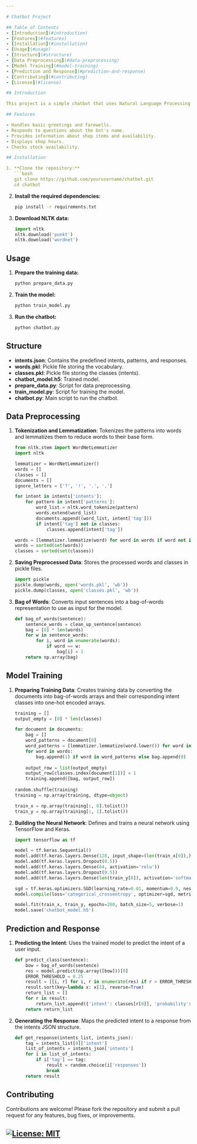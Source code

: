 ```yaml
---

# Chatbot Project

## Table of Contents
- [Introduction](#introduction)
- [Features](#features)
- [Installation](#installation)
- [Usage](#usage)
- [Structure](#structure)
- [Data Preprocessing](#data-preprocessing)
- [Model Training](#model-training)
- [Prediction and Response](#prediction-and-response)
- [Contributing](#contributing)
- [License](#license)

## Introduction

This project is a simple chatbot that uses Natural Language Processing (NLP) and a neural network to understand and respond to user inputs. The chatbot is trained on a predefined set of intents and patterns and can respond to various types of queries based on those patterns.

## Features

- Handles basic greetings and farewells.
- Responds to questions about the bot's name.
- Provides information about shop items and availability.
- Displays shop hours.
- Checks stock availability.

## Installation

1. **Clone the repository:**
   ```bash
   git clone https://github.com/yourusername/chatbot.git
   cd chatbot
   ```

2. **Install the required dependencies:**
   ```bash
   pip install -r requirements.txt
   ```

3. **Download NLTK data:**
   ```python
   import nltk
   nltk.download('punkt')
   nltk.download('wordnet')
   ```

## Usage

1. **Prepare the training data:**
   ```python
   python prepare_data.py
   ```

2. **Train the model:**
   ```python
   python train_model.py
   ```

3. **Run the chatbot:**
   ```python
   python chatbot.py
   ```

## Structure

- **intents.json**: Contains the predefined intents, patterns, and responses.
- **words.pkl**: Pickle file storing the vocabulary.
- **classes.pkl**: Pickle file storing the classes (intents).
- **chatbot_model.h5**: Trained model.
- **prepare_data.py**: Script for data preprocessing.
- **train_model.py**: Script for training the model.
- **chatbot.py**: Main script to run the chatbot.

## Data Preprocessing

1. **Tokenization and Lemmatization**: Tokenizes the patterns into words and lemmatizes them to reduce words to their base form.
   ```python
   from nltk.stem import WordNetLemmatizer
   import nltk

   lemmatizer = WordNetLemmatizer()
   words = []
   classes = []
   documents = []
   ignore_letters = ['?', '!', '.', ',']

   for intent in intents['intents']:
       for pattern in intent['patterns']:
           word_list = nltk.word_tokenize(pattern)
           words.extend(word_list)
           documents.append((word_list, intent['tag']))
           if intent['tag'] not in classes:
               classes.append(intent['tag'])

   words = [lemmatizer.lemmatize(word) for word in words if word not in ignore_letters]
   words = sorted(set(words))
   classes = sorted(set(classes))
   ```

2. **Saving Preprocessed Data**: Stores the processed words and classes in pickle files.
   ```python
   import pickle
   pickle.dump(words, open('words.pkl', 'wb'))
   pickle.dump(classes, open('classes.pkl', 'wb'))
   ```

3. **Bag of Words**: Converts input sentences into a bag-of-words representation to use as input for the model.
   ```python
   def bag_of_words(sentence):
       sentence_words = clean_up_sentence(sentence)
       bag = [0] * len(words)
       for w in sentence_words:
           for i, word in enumerate(words):
               if word == w:
                   bag[i] = 1
       return np.array(bag)
   ```

## Model Training

1. **Preparing Training Data**: Creates training data by converting the documents into bag-of-words arrays and their corresponding intent classes into one-hot encoded arrays.
   ```python
   training = []
   output_empty = [0] * len(classes)

   for document in documents:
       bag = []
       word_patterns = document[0]
       word_patterns = [lemmatizer.lemmatize(word.lower()) for word in word_patterns]
       for word in words:
           bag.append(1) if word in word_patterns else bag.append(0)
               
       output_row = list(output_empty)
       output_row[classes.index(document[1])] = 1
       training.append([bag, output_row])
       
   random.shuffle(training)
   training = np.array(training, dtype=object)

   train_x = np.array(training[:, 0].tolist())
   train_y = np.array(training[:, 1].tolist())
   ```

2. **Building the Neural Network**: Defines and trains a neural network using TensorFlow and Keras.
   ```python
   import tensorflow as tf

   model = tf.keras.Sequential()
   model.add(tf.keras.layers.Dense(128, input_shape=(len(train_x[0]),), activation='relu'))
   model.add(tf.keras.layers.Dropout(0.5))
   model.add(tf.keras.layers.Dense(64, activation='relu'))
   model.add(tf.keras.layers.Dropout(0.5))
   model.add(tf.keras.layers.Dense(len(train_y[0]), activation='softmax'))

   sgd = tf.keras.optimizers.SGD(learning_rate=0.01, momentum=0.9, nesterov=True)
   model.compile(loss='categorical_crossentropy', optimizer=sgd, metrics=['accuracy'])

   model.fit(train_x, train_y, epochs=200, batch_size=5, verbose=1)
   model.save('chatbot_model.h5')
   ```

## Prediction and Response

1. **Predicting the Intent**: Uses the trained model to predict the intent of a user input.
   ```python
   def predict_class(sentence):
       bow = bag_of_words(sentence)
       res = model.predict(np.array([bow]))[0]
       ERROR_THRESHOLD = 0.25
       result = [[i, r] for i, r in enumerate(res) if r > ERROR_THRESHOLD]
       result.sort(key=lambda x: x[1], reverse=True)
       return_list = []
       for r in result:
           return_list.append({'intent': classes[r[0]], 'probability': str(r[1])})
       return return_list
   ```

2. **Generating the Response**: Maps the predicted intent to a response from the intents JSON structure.
   ```python
   def get_response(intents_list, intents_json):
       tag = intents_list[0]['intent']
       list_of_intents = intents_json['intents']
       for i in list_of_intents:
           if i['tag'] == tag:
               result = random.choice(i['responses'])
               break
       return result
   ```

## Contributing

Contributions are welcome! Please fork the repository and submit a pull request for any features, bug fixes, or improvements.



[![License: MIT](https://img.shields.io/badge/License-MIT-purple.svg)](https://opensource.org/licenses/MIT)
---
```

